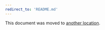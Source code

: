 ```yaml
---
redirect_to: 'README.md'
---
```


This document was moved to [another location](README.md).

<!-- This redirect file can be deleted after February 1, 2021. -->
<!-- Before deletion, see: https://docs.gitlab.com/ee/development/documentation/#move-or-rename-a-page -->
